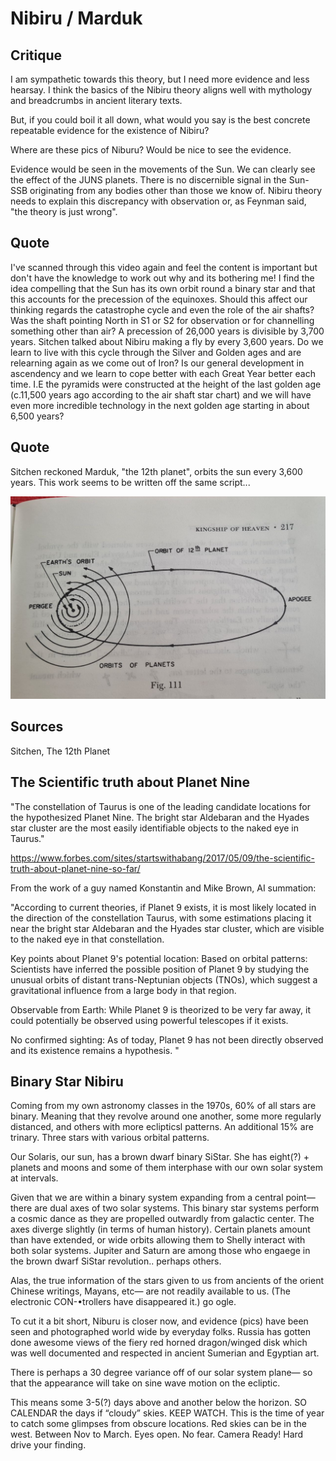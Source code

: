 # Nibiru / Marduk

## Critique

I am sympathetic towards this theory, but I need more evidence and less hearsay. I think the basics of the Nibiru theory aligns well with mythology and breadcrumbs in ancient literary texts. 

But, if you could boil it all down, what would you say is the best concrete repeatable evidence for the existence of Nibiru?

Where are these pics of Niburu? Would be nice to see the evidence.

Evidence would be seen in the movements of the Sun. We can clearly see the effect of the JUNS planets. There is no discernible signal in the Sun-SSB originating from any bodies other than those we know of. Nibiru theory needs to explain this discrepancy with observation or, as Feynman said, "the theory is just wrong".

## Quote

I've scanned through this video again and feel the content is important but don't have the knowledge to work out why and its bothering me! I find the idea compelling that the Sun has its own orbit round a binary star and that this accounts for the precession of the equinoxes. Should this affect our thinking regards the catastrophe cycle and even the role of the air shafts? Was the shaft pointing North in S1 or S2 for observation or for channelling something other than air? A precession of 26,000 years is divisible by 3,700 years. Sitchen talked about Nibiru making a fly by every 3,600 years. Do we learn to live with this cycle through the Silver and Golden ages and are relearning again as we come out of Iron? Is our general development in ascendency and we learn to cope better with each Great Year better each time. I.E the pyramids were constructed at the height of the last golden age (c.11,500 years ago according to the air shaft star chart) and we will have even more incredible technology in the next golden age starting in about 6,500 years?

## Quote

Sitchen reckoned Marduk, "the 12th planet", orbits the sun every 3,600 years. This work seems to be written off the same script...

![](img/marduk.jpg)

## Sources

Sitchen, The 12th Planet

## The Scientific truth about Planet Nine

"The constellation of Taurus is one of the leading candidate locations for the hypothesized Planet Nine. The bright star Aldebaran and the Hyades star cluster are the most easily identifiable objects to the naked eye in Taurus."

https://www.forbes.com/sites/startswithabang/2017/05/09/the-scientific-truth-about-planet-nine-so-far/

From the work of a guy named Konstantin and Mike Brown, AI summation:

"According to current theories, if Planet 9 exists, it is most likely located in the direction of the constellation Taurus, with some estimations placing it near the bright star Aldebaran and the Hyades star cluster, which are visible to the naked eye in that constellation. 

Key points about Planet 9's potential location:
Based on orbital patterns:
Scientists have inferred the possible position of Planet 9 by studying the unusual orbits of distant trans-Neptunian objects (TNOs), which suggest a gravitational influence from a large body in that region. 

Observable from Earth:
While Planet 9 is theorized to be very far away, it could potentially be observed using powerful telescopes if it exists. 

No confirmed sighting:
As of today, Planet 9 has not been directly observed and its existence remains a hypothesis. "

## Binary Star Nibiru

Coming from my own astronomy classes in the 1970s, 60% of all stars are binary. 
Meaning that they revolve around one another, some more regularly distanced, and others with more eclipticsl patterns.
An additional 15% are trinary. Three stars with various orbital patterns. 

Our Solaris, our sun, has a brown dwarf binary SiStar. She has eight(?) + planets and moons and some of them interphase with our own solar system at intervals. 

Given that we are within a binary system expanding from a central point—there are dual axes of two solar systems. This binary star systems perform a cosmic dance as they are propelled outwardly from galactic center. 
The axes diverge slightly (in terms of human history). Certain planets amount than have extended, or wide orbits allowing them to Shelly interact with both solar systems.
Jupiter and Saturn are among those who engaege in the brown dwarf SiStar revolution.. perhaps others.

Alas, the true information of the stars given to us from ancients of the orient Chinese writings, Mayans, etc— are not readily available to us. 
(The electronic CON-•trollers have disappeared it.) go ogle.


To cut it a bit short, Niburu is closer now, and evidence (pics)  have been seen and photographed world wide by everyday folks. Russia has gotten done awesome views of the fiery red horned dragon/winged disk which was well documented and respected in ancient Sumerian and Egyptian art.

There is perhaps a 30 degree variance off of our solar system plane— so that the appearance will take on sine wave motion on the ecliptic.

This means some 3-5(?) days above and another below the horizon. 
SO CALENDAR the days if “cloudy” skies. KEEP WATCH. This is the time of year to catch some glimpses from obscure locations.  Red skies can be in the west.
Between Nov to March. 
Eyes open. No fear. Camera Ready! Hard drive your finding.